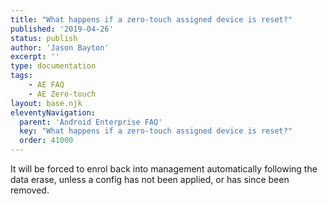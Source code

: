 ```yaml
---
title: "What happens if a zero-touch assigned device is reset?"
published: '2019-04-26'
status: publish
author: 'Jason Bayton'
excerpt: ''
type: documentation
tags: 
    - AE FAQ
    - AE Zero-touch
layout: base.njk
eleventyNavigation:
  parent: 'Android Enterprise FAQ'
  key: "What happens if a zero-touch assigned device is reset?"
  order: 41000
--- 
```

It will be forced to enrol back into management automatically following the data erase, unless a config has not been applied, or has since been removed.

